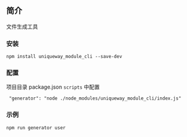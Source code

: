 ## 简介

文件生成工具

### 安装

```
npm install uniqueway_module_cli --save-dev
```

### 配置

项目目录 package.json `scripts` 中配置

```
 "generator": "node ./node_modules/uniqueway_module_cli/index.js"
```

### 示例

```
npm run generator user
```

